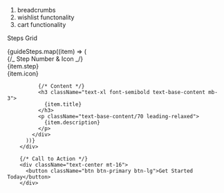 1. breadcrumbs
2. wishlist functonality
3. cart functionality

Steps Grid
<div className="grid md:grid-cols-2 lg:grid-cols-4 gap-8">
{guideSteps.map((item) => (
<div key={item.step} className="text-center group">
{/_ Step Number & Icon _/}
<div className="relative mb-6">
<div className="w-20 h-20 mx-auto bg-primary rounded-full flex items-center justify-center text-primary-content font-bold text-xl shadow-lg group-hover:scale-110 transition-transform duration-300">
{item.step}
</div>
<div className="absolute -top-2 -right-2 text-2xl">
{item.icon}
</div>
</div>

              {/* Content */}
              <h3 className="text-xl font-semibold text-base-content mb-3">
                {item.title}
              </h3>
              <p className="text-base-content/70 leading-relaxed">
                {item.description}
              </p>
            </div>
          ))}
        </div>

        {/* Call to Action */}
        <div className="text-center mt-16">
          <button className="btn btn-primary btn-lg">Get Started Today</button>
        </div>
